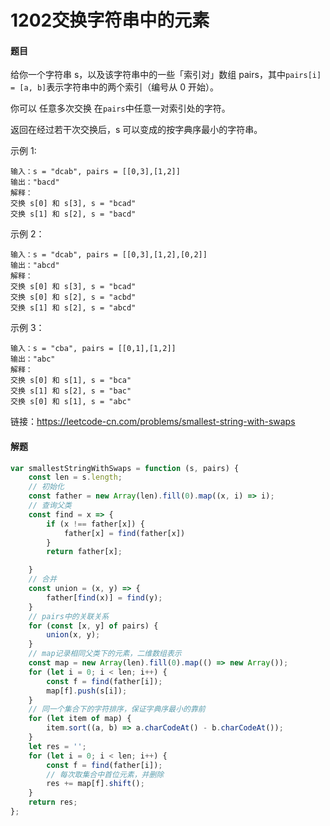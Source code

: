# 1202交换字符串中的元素

#### 题目

给你一个字符串 s，以及该字符串中的一些「索引对」数组 pairs，其中` pairs[i] = [a, b] `表示字符串中的两个索引（编号从 0 开始）。

你可以 任意多次交换 在` pairs `中任意一对索引处的字符。

返回在经过若干次交换后，s 可以变成的按字典序最小的字符串。

示例 1:

```
输入：s = "dcab", pairs = [[0,3],[1,2]]
输出："bacd"
解释： 
交换 s[0] 和 s[3], s = "bcad"
交换 s[1] 和 s[2], s = "bacd"
```


示例 2：

```
输入：s = "dcab", pairs = [[0,3],[1,2],[0,2]]
输出："abcd"
解释：
交换 s[0] 和 s[3], s = "bcad"
交换 s[0] 和 s[2], s = "acbd"
交换 s[1] 和 s[2], s = "abcd"
```


示例 3：

```
输入：s = "cba", pairs = [[0,1],[1,2]]
输出："abc"
解释：
交换 s[0] 和 s[1], s = "bca"
交换 s[1] 和 s[2], s = "bac"
交换 s[0] 和 s[1], s = "abc"
```

链接：https://leetcode-cn.com/problems/smallest-string-with-swaps



#### 解题

```js
var smallestStringWithSwaps = function (s, pairs) {
    const len = s.length;
    // 初始化
    const father = new Array(len).fill(0).map((x, i) => i);
    // 查询父类
    const find = x => {
        if (x !== father[x]) {
            father[x] = find(father[x])
        }
        return father[x];

    }
    // 合并
    const union = (x, y) => {
        father[find(x)] = find(y);
    }
    // pairs中的关联关系
    for (const [x, y] of pairs) {
        union(x, y);
    }
    // map记录相同父类下的元素，二维数组表示
    const map = new Array(len).fill(0).map(() => new Array());
    for (let i = 0; i < len; i++) {
        const f = find(father[i]);
        map[f].push(s[i]);
    }
    // 同一个集合下的字符排序，保证字典序最小的靠前
    for (let item of map) {
        item.sort((a, b) => a.charCodeAt() - b.charCodeAt());
    }
    let res = '';
    for (let i = 0; i < len; i++) {
        const f = find(father[i]);
        // 每次取集合中首位元素，并删除
        res += map[f].shift();
    }
    return res;
};

```

